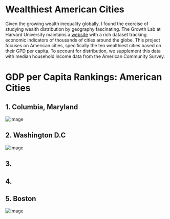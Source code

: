 # Wealthiest American Cities
Given the growing wealth inequality globally, I found the exercise of studying wealth distribution by geography fascinating. The Growth Lab at Harvard University maintains a [website](https://metroverse.cid.harvard.edu/city/877/overview) with a rich dataset tracking economic indicators of thousands of cities around the globe. This project focuses on American cities, specifically the ten wealthiest cities based on their GPD per capita. To account for distribution, we supplement this data with median household income data from the American Community Survey. 

# GDP per Capita Rankings: American Cities

## 1. Columbia, Maryland 

![image](https://github.com/LNshuti/wealthiest-american-cities/assets/13305262/f0f05ef1-3f02-4d56-9534-500b76791007)

## 2. Washington D.C

![image](https://github.com/LNshuti/wealthiest-american-cities/assets/13305262/ca0856dc-fbed-4195-a631-62169973e7bc)

## 3. 


## 4. 


## 5. Boston 

![image](https://github.com/LNshuti/wealthiest-american-cities/assets/13305262/ac71533e-a532-4d5b-86be-873804ddef37)

